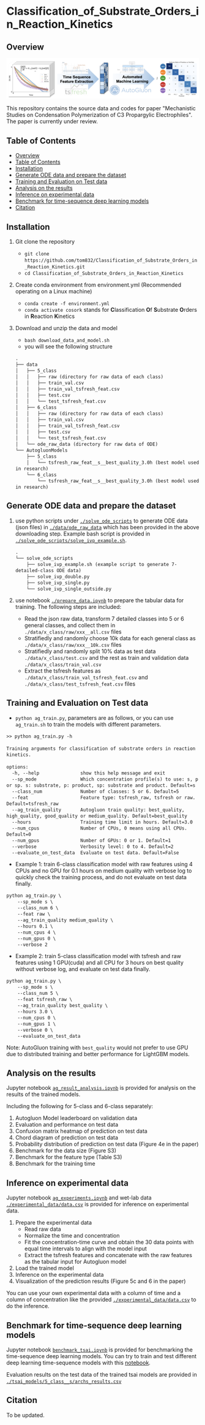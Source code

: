 # Classification_of_Substrate_Orders_in_Reaction_Kinetics

## Overview
![overview of the workflow](./assets/overview.png)

This repository contains the source data and codes for paper "Mechanistic Studies on Condensation Polymerization of C3 Propargylic Electrophiles". The paper is currently under review.

## Table of Contents

- [Overview](#overview)
- [Table of Contents](#table-of-contents)
- [Installation](#installation)
- [Generate ODE data and prepare the dataset](#generate-ode-data-and-prepare-the-dataset)
- [Training and Evaluation on Test data](#training-and-evaluation-on-test-data)
- [Analysis on the results](#analysis-on-the-results)
- [Inference on experimental data](#inference-on-experimental-data)
- [Benchmark for time-sequence deep learning models](#benchmark-for-time-sequence-deep-learning-models)
- [Citation](#citation)


## Installation

1. Git clone the repository
    - `git clone https://github.com/tom832/Classification_of_Substrate_Orders_in_Reaction_Kinetics.git`
    - `cd Classification_of_Substrate_Orders_in_Reaction_Kinetics`

2. Create conda environment from environment.yml (Recommended operating on a Linux machine)
    - `conda create -f environment.yml`
    - `conda activate cosork` stands for **C**lassification **O**f **S**ubstrate **O**rders in **R**eaction **K**inetics

3. Download and unzip the data and model
    - `bash download_data_and_model.sh`
    - you will see the following structure
    ```
    .
    ├── data
    │   ├── 5_class
    │   │   ├── raw (directory for raw data of each class)
    │   │   ├── train_val.csv
    │   │   ├── train_val_tsfresh_feat.csv
    │   │   ├── test.csv
    │   │   └── test_tsfresh_feat.csv
    │   ├── 6_class
    │   │   ├── raw (directory for raw data of each class)
    │   │   ├── train_val.csv
    │   │   ├── train_val_tsfresh_feat.csv
    │   │   ├── test.csv
    │   │   └── test_tsfresh_feat.csv
    │   └── ode_raw_data (directory for raw data of ODE)
    └── AutogluonModels
        ├── 5_class
        │   └── tsfresh_raw_feat__s__best_quality_3.0h (best model used in research)
        └── 6_class
            └── tsfresh_raw_feat__s__best_quality_3.0h (best model used in research)

    ```

## Generate ODE data and prepare the dataset

1. use python scripts under [`./solve_ode_scripts`](./solve_ode_scripts/) to generate ODE data (json files) in [`./data/ode_raw_data`](./data/ode_raw_data/) which has been provided in the above downloading step. Example bash script is provided in [`./solve_ode_scripts/solve_ivp_example.sh`](./solve_ode_scripts/solve_ivp_example.sh).
    ```
    .
    └── solve_ode_scripts
        ├── solve_ivp_example.sh (example script to generate 7-detailed-class ODE data)
        ├── solve_ivp_double.py
        ├── solve_ivp_single.py
        └── solve_ivp_single_outside.py
    ```

2. use notebook [`./prepare_data.ipynb`](./prepare_data.ipynb) to prepare the tabular data for training. The following steps are included:
    - Read the json raw data, transform 7 detailed classes into 5 or 6 general classes, and collect them in `./data/x_class/raw/xxx__all.csv` files
    - Stratifiedly and randomly choose 10k data for each general class as `./data/x_class/raw/xxx__10k.csv` files
    - Stratifiedly and randomly split 10% data as test data `./data/x_class/test.csv` and the rest as train and validation data `./data/x_class/train_val.csv`
    - Extract the tsfresh features as `./data/x_class/train_val_tsfresh_feat.csv` and `./data/x_class/test_tsfresh_feat.csv` files


## Training and Evaluation on Test data
- `python ag_train.py`, parameters are as follows, or you can use `ag_train.sh` to train the models with different parameters.
```
>> python ag_train.py -h

Training arguments for classification of substrate orders in reaction kinetics.

options:
  -h, --help               show this help message and exit
  --sp_mode                Which concentration profile(s) to use: s, p or sp. s: substrate, p: product, sp: substrate and product. Default=s
  --class_num              Number of classes: 5 or 6. Default=5
  --feat                   Feature type: tsfresh_raw, tsfresh or raw. Default=tsfresh_raw
  --ag_train_quality       Autogluon train quality: best_quality, high_quality, good_quality or medium_quality. Default=best_quality
  --hours                  Training time limit in hours. Default=3.0
  --num_cpus               Number of CPUs, 0 means using all CPUs. Default=0
  --num_gpus               Number of GPUs: 0 or 1. Default=1
  --verbose                Verbosity level: 0 to 4. Default=2
  --evaluate_on_test_data  Evaluate on test data. Default=False
```

- Example 1: train 6-class classification model with raw features using 4 CPUs and no GPU for 0.1 hours on medium quality with verbose log to quickly check the training process, and do not evaluate on test data finally.
```
python ag_train.py \
    --sp_mode s \
    --class_num 6 \
    --feat raw \
    --ag_train_quality medium_quality \
    --hours 0.1 \
    --num_cpus 4 \
    --num_gpus 0 \
    --verbose 2
```

- Example 2: train 5-class classification model with tsfresh and raw features using 1 GPU(cuda) and all CPU for 3 hours on best quality without verbose log, and evaluate on test data finally.
```
python ag_train.py \
    --sp_mode s \
    --class_num 5 \
    --feat tsfresh_raw \
    --ag_train_quality best_quality \
    --hours 3.0 \
    --num_cpus 0 \
    --num_gpus 1 \
    --verbose 0 \
    --evaluate_on_test_data
```
Note: AutoGluon training with `best_quality` would not prefer to use GPU due to distributed training and better performance for LightGBM models.

## Analysis on the results

Jupyter notebook [`ag_result_analysis.ipynb`](./ag_result_analysis.ipynb) is provided for analysis on the results of the trained models.

Including the following for 5-class and 6-class separately:
1. Autogluon Model leaderboard on validation data
2. Evaluation and performance on test data
3. Confuxion matrix heatmap of prediction on test data
4. Chord diagram of prediction on test data
5. Probability distribution of prediction on test data (Figure 4e in the paper)
6. Benchmark for the data size (Figure S3)
7. Benchmark for the feature type (Table S3)
8. Benchmark for the training time

## Inference on experimental data

Jupyter notebook [`ag_experiments.ipynb`](./ag_experiments.ipynb) and wet-lab data [`./experimental_data/data.csv`](./experimental_data/data.csv) is provided for inference on experimental data.

1. Prepare the experimental data
    - Read raw data
    - Normalize the time and concentration
    - Fit the concentration-time curve and obtain the 30 data points with equal time intervals to align with the model input
    - Extract the tsfresh features and concatenate with the raw features as the tabular input for Autogluon model
2. Load the trained model
3. Inference on the experimental data
4. Visualization of the prediction results (Figure 5c and 6 in the paper)

You can use your own experimental data with a column of time and a column of concentration like the provided [`./experimental_data/data.csv`](./experimental_data/data.csv) to do the inference.

## Benchmark for time-sequence deep learning models

Jupyter notebook [`benchmark_tsai.ipynb`](./benchmark_tsai.ipynb) is provided for benchmarking the time-sequence deep learning models. You can try to train and test different deep learning time-sequence models with this [notebook](./benchmark_tsai.ipynb).

Evaluation results on the test data of the trained tsai models are provided in [`./tsai_models/5_class__s/archs_results.csv`](./Tsai_Models/5_class__s/archs_results.csv)

## Citation
 
 To be updated.